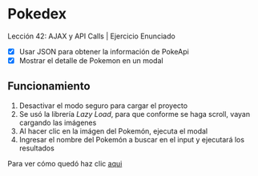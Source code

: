 # Pokedex
Lección 42: AJAX y API Calls | Ejercicio Enunciado

- [x] Usar JSON para obtener la información de PokeApi
- [x] Mostrar el detalle de Pokemon en un modal 

## Funcionamiento

1. Desactivar el modo seguro para cargar el proyecto
2. Se usó la librería *Lazy Load*, para que conforme se haga scroll, 
vayan cargando las imágenes
3. Al hacer clic en la imágen del Pokemón, ejecuta el modal
4. Ingresar el nombre del Pokemón a buscar en el input 
y ejecutará los resultados

Para ver cómo quedó haz clic [aqui](https://fiorellacisneros.github.io/Pokedex/)
